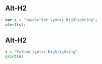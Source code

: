 Alt-H2
------

```javascript
var s = "JavaScript syntax highlighting";
alert(s);
```
 
Alt-H2
------ 
 
```python
s = "Python syntax highlighting"
print(s)
```
